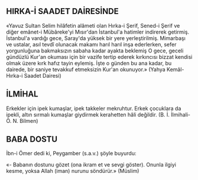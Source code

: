 ## HIRKA-İ SAADET DAİRESİNDE

«Yavuz Sultan Selim hilâfetin alâmeti olan Hırka-i Şerif, Sened-i Şerif ve diğer emânet-i Mübâreke'yi Mısır'dan İstanbul'a hatim­ler indirerek getirmiş. İstanbul'a vardığı gece, Saray'da yüksek bir yere yerleştirilmiş. Mimar­başı ve ustalar, asıl tevdî olunacak makamı harıl harıl inşa ederlerken, sefer yorgunluğu­na bakmaksızın sabaha kadar ayakta bekle­miş O gece, geceli gündüzlü Kur'an okuması için bir vazife tertip ederek kırkıncısı bizzat kendisi olmak üzere kırk hafız tayin eylemiş. İşte o günden bu ana kadar, bu dairede, bir saniye tevakkuf etmeksizin Kur'an okunuyor.» (Yahya Kemâl-Hırka-i Saadet Dairesi)

## İLMİHAL

Erkekler için ipek kumaşlar, ipek takkeler mekruhtur. Erkek çocuklara da ipekli, altın sırmalı kumaşlar giydirmek kerahetten hâli değildir. (B. İ. İlmihali-Ö. N. Bilmen)

## BABA DOSTU

İbn-i Ömer dedi ki, Peygamber (s.a.v.) şöyle buyurdu:

«- Babanın dostunu gözet (ona ikram et ve sevgi göster). Onunla ilgiyi kesme, yoksa Allah (iman) nurunu söndürür.» (Müslim)
